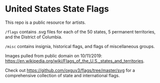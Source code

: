 # United States State Flags
This repo is a public resource for artists.

`/flags` contains .svg files for each of the 50 states, 5 permanent territories, and the District of Columbia.

`/misc` contains insignia, historical flags, and flags of miscellaneous groups.

Images pulled from public domain on 10/11/2019: https://en.wikipedia.org/wiki/Flags_of_the_U.S._states_and_territories.

Check out https://github.com/oxguy3/flags/tree/master/svg for a comprehensive collection of state and international flags.

